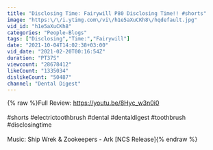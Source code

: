 ```yaml
---
title: "Disclosing Time: Fairywill P80 Disclosing Time!! #shorts"
image: "https:\/\/i.ytimg.com\/vi\/h1e5aXuCKh8\/hqdefault.jpg"
vid_id: "h1e5aXuCKh8"
categories: "People-Blogs"
tags: ["Disclosing","Time:","Fairywill"]
date: "2021-10-04T14:02:38+03:00"
vid_date: "2021-02-20T00:16:54Z"
duration: "PT37S"
viewcount: "28678412"
likeCount: "1335034"
dislikeCount: "50487"
channel: "Dental Digest"
---
```

{% raw %}Full Review:  <a rel="nofollow" target="blank" href="https://youtu.be/8Hyc_w3n0i0">https://youtu.be/8Hyc_w3n0i0</a><br /><br />#shorts #electrictoothbrush #dental #dentaldigest #toothbrush #disclosingtime<br /><br />Music: Ship Wrek &amp; Zookeepers - Ark [NCS Release]{% endraw %}
